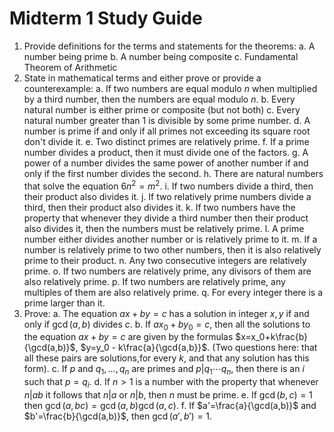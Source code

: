 # Midterm 1 Study Guide

1. Provide definitions for the terms and statements for the theorems:
    a. A number being prime
    b. A number being composite
    c. Fundamental Theorem of Arithmetic
2. State in mathematical terms and either prove or provide a counterexample:
    a. If two numbers are equal modulo $n$ when multiplied by a third number, then the numbers are equal modulo $n$.
    b. Every natural number is either prime or composite (but not both)
    c. Every natural number greater than 1 is divisible by some prime number.
    d. A number is prime if and only if all primes not exceeding its square root don't divide it.
    e. Two distinct primes are relatively prime.
    f. If a prime number divides a product, then it must divide one of the factors.
    g. A power of a number divides the same power of another number if and only if the first number divides the second.
    h. There are natural numbers that solve the equation $6n^2=m^2$.
    i. If two numbers divide a third, then their product also divides it.
    j. If two relatively prime numbers divide a third, then their product also divides it.
    k. If two numbers have the property that whenever they divide a third number then their product also divides it, then the numbers must be relatively prime.
    l. A prime number either divides another number or is relatively prime to it.
    m. If a number is relatively prime to two other numbers, then it is also relatively prime to their product.
    n. Any two consecutive integers are relatively prime.
    o. If two numbers are relatively prime, any divisors of them are also relatively prime.
    p. If two numbers are relatively prime, any multiples of them are also relatively prime.
    q. For every integer there is a prime larger than it.
3. Prove:
    a. The equation $ax+by=c$ has a solution in integer $x,y$ if and only if $\gcd(a,b)$ divides $c$.
    b. If $a x_0 + b  y_0 = c$, then all the solutions to the equation $ax+by=c$ are given by the formulas $x=x_0+k\frac{b}{\gcd(a,b)}$, $y=y_0 - k\frac{a}{\gcd{a,b}}$. (Two questions here: that all these pairs are solutions,for every $k$, and that any solution has this form).
    c. If $p$ and $q_1, \ldots, q_n$ are primes and $p|q_1\cdots q_n$, then there is an $i$ such that $p=q_i$.
    d. If $n>1$ is a number with the property that whenever $n|ab$ it follows that $n|a$ or $n|b$, then $n$ must be prime.
    e. If $\gcd(b,c)=1$ then $\gcd(a,bc)=\gcd(a,b)\gcd(a,c)$.
    f. If $a'=\frac{a}{\gcd(a,b)}$ and  $b'=\frac{b}{\gcd(a,b)}$, then $\gcd(a',b')=1$.

